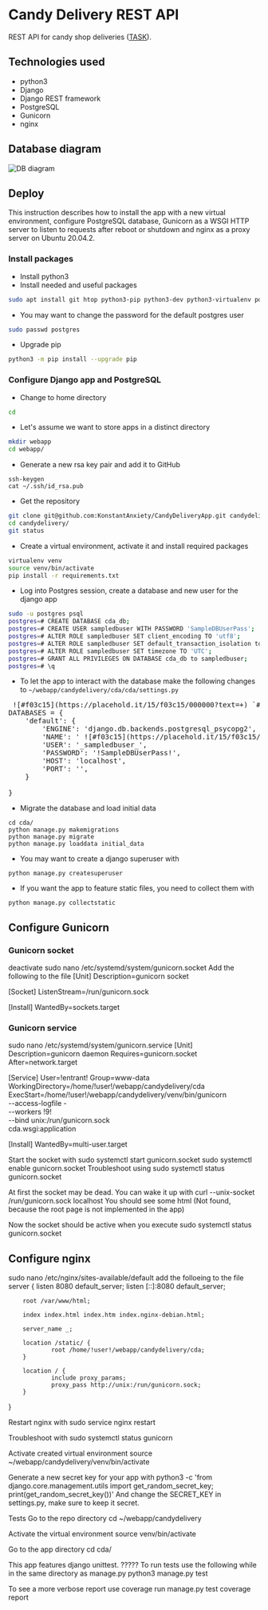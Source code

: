 # Candy Delivery REST API
REST API for candy shop deliveries ([TASK](https://disk.yandex.ru/d/TbWKTZbnOST80Q?w=1)).

## Technologies used
* python3
* Django
* Django REST framework
* PostgreSQL
* Gunicorn
* nginx

## Database diagram

![DB diagram](https://user-images.githubusercontent.com/58992437/112771820-63af5200-9036-11eb-948a-b559679def60.png)

## Deploy
This instruction describes how to install the app with a new virtual environment, configure PostgreSQL database, Gunicorn as a WSGI HTTP server to listen to requests after reboot or shutdown and nginx as a proxy server on Ubuntu 20.04.2.

### Install packages
* Install python3
* Install needed and useful packages
```sh
sudo apt install git htop python3-pip python3-dev python3-virtualenv postgresql postgresql-contrib libpq-dev nginx curl
```
* You may want to change the password for the default postgres user
```sh
sudo passwd postgres
```
* Upgrade pip
```sh
python3 -m pip install --upgrade pip
```

### Configure Django app and PostgreSQL
* Change to home directory
```sh
cd
```
* Let's assume we want to store apps in a distinct directory
```sh
mkdir webapp
cd webapp/
```
* Generate a new rsa key pair and add it to GitHub
```console
ssh-keygen
cat ~/.ssh/id_rsa.pub
```
* Get the repository
```sh
git clone git@github.com:KonstantAnxiety/CandyDeliveryApp.git candydelivery
cd candydelivery/
git status
```
* Create a virtual environment, activate it and install required packages
```sh
virtualenv venv
source venv/bin/activate
pip install -r requirements.txt
```
* Log into Postgres session, create a database and new user for the django app
```sh
sudo -u postgres psql
postgres=# CREATE DATABASE cda_db;
postgres=# CREATE USER sampledbuser WITH PASSWORD 'SampleDBUserPass';
postgres=# ALTER ROLE sampledbuser SET client_encoding TO 'utf8';
postgres=# ALTER ROLE sampledbuser SET default_transaction_isolation to 'read committed';
postgres=# ALTER ROLE sampledbuser SET timezone TO 'UTC';
postgres=# GRANT ALL PRIVILEGES ON DATABASE cda_db to sampledbuser;
postgres=# \q
```
* To let the app to interact with the database make the following changes to ```~/webapp/candydelivery/cda/cda/settings.py```
<pre>
 ![#f03c15](https://placehold.it/15/f03c15/000000?text=+) `#f03c15`
DATABASES = {
    'default': {
        'ENGINE': 'django.db.backends.postgresql_psycopg2',
        'NAME': ' ![#f03c15](https://placehold.it/15/f03c15/000000?text=+) `#f03c15`cda_db',
        'USER': '_sampledbuser_',
        'PASSWORD': '!SampleDBUserPass!',
        'HOST': 'localhost',
        'PORT': '',
    }

}
</pre>
* Migrate the database and load initial data
```console
cd cda/
python manage.py makemigrations
python manage.py migrate
python manage.py loaddata initial_data
```
* You may want to create a django superuser with
```console
python manage.py createsuperuser
```
* If you want the app to feature static files, you need to collect them with
```console
python manage.py collectstatic
```

## Configure Gunicorn
### Gunicorn socket
deactivate
sudo nano /etc/systemd/system/gunicorn.socket
Add the following to the file
[Unit]
Description=gunicorn socket

[Socket]
ListenStream=/run/gunicorn.sock

[Install]
WantedBy=sockets.target


### Gunicorn service
sudo nano /etc/systemd/system/gunicorn.service
[Unit]
Description=gunicorn daemon
Requires=gunicorn.socket
After=network.target

[Service]
User=!entrant!
Group=www-data
WorkingDirectory=/home/!user!/webapp/candydelivery/cda
ExecStart=/home/!user!/webapp/candydelivery/venv/bin/gunicorn \
          --access-logfile - \
          --workers !9! \
          --bind unix:/run/gunicorn.sock \
          cda.wsgi:application

[Install]
WantedBy=multi-user.target

Start the socket with
sudo systemctl start gunicorn.socket
sudo systemctl enable gunicorn.socket
Troubleshoot using
sudo systemctl status gunicorn.socket

At first the socket may be dead. You can wake it up with
curl --unix-socket /run/gunicorn.sock localhost
You should see some html (Not found, because the root page is not implemented in the app)

Now the socket should be active when you execute
sudo systemctl status gunicorn.socket



## Configure nginx
sudo nano /etc/nginx/sites-available/default
add the folloeing to the file
server {
        listen 8080 default_server;
        listen [::]:8080 default_server;

        root /var/www/html;

        index index.html index.htm index.nginx-debian.html;

        server_name _;

        location /static/ {
                root /home/!user!/webapp/candydelivery/cda;
        }

        location / {
                include proxy_params;
                proxy_pass http://unix:/run/gunicorn.sock;
        }
}

Restart nginx with
sudo service nginx restart

Troubleshoot with
sudo systemctl status gunicorn




Activate created virtual environment
source ~/webapp/candydelivery/venv/bin/activate

Generate a new secret key for your app with
python3 -c 'from django.core.management.utils import get_random_secret_key; print(get_random_secret_key())'
And change the SECRET_KEY in settings.py, make sure to keep it secret.





Tests
Go to the repo directory
cd ~/webapp/candydelivery

Activate the virtual environment
source venv/bin/activate

Go to the app directory
cd cda/

This app features django unittest. ?????
To run tests use the following while in the same directory as manage.py
python3 manage.py test

To see a more verbose report use
coverage run manage.py test
coverage report
